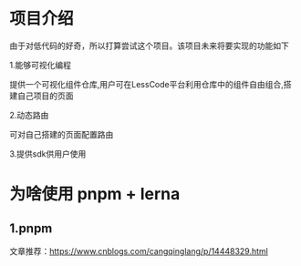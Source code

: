 # 项目介绍

由于对低代码的好奇，所以打算尝试这个项目。该项目未来将要实现的功能如下

1.能够可视化编程

提供一个可视化组件仓库,用户可在LessCode平台利用仓库中的组件自由组合,搭建自己项目的页面

2.动态路由

可对自己搭建的页面配置路由

3.提供sdk供用户使用

# 为啥使用 pnpm + lerna

## 1.pnpm

文章推荐：https://www.cnblogs.com/cangqinglang/p/14448329.html
